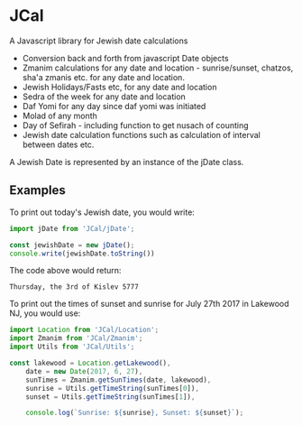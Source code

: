 # JCal
A Javascript library for Jewish date calculations
* Conversion back and forth from javascript Date objects
* Zmanim calculations for any date and location - sunrise/sunset, chatzos, sha'a zmanis etc. for any date and location.
* Jewish Holidays/Fasts etc, for any date and location
* Sedra of the week for any date and location
* Daf Yomi for any day since daf yomi was initiated
* Molad of any month
* Day of Sefirah - including function to get nusach of counting
* Jewish date calculation functions such as calculation of interval between dates etc.

A Jewish Date is represented by an instance of the jDate class.

## Examples

To print out today's Jewish date, you would write:

```javascript
import jDate from 'JCal/jDate';

const jewishDate = new jDate();
console.write(jewishDate.toString())
```
The code above would return:
```
Thursday, the 3rd of Kislev 5777
```
To print out the times of sunset and sunrise for July 27th 2017 in Lakewood NJ, you would use:
```javascript
import Location from 'JCal/Location';
import Zmanim from 'JCal/Zmanim';
import Utils from 'JCal/Utils';

const lakewood = Location.getLakewood(),
    date = new Date(2017, 6, 27),
    sunTimes = Zmanim.getSunTimes(date, lakewood),
    sunrise = Utils.getTimeString(sunTimes[0]),
    sunset = Utils.getTimeString(sunTimes[1]),

    console.log(`Sunrise: ${sunrise}, Sunset: ${sunset}`);
```
